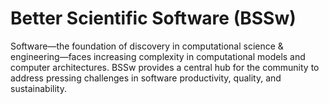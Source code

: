 # Better Scientific Software (BSSw)

Software—the foundation of discovery in computational science & engineering—faces increasing complexity in computational models and computer architectures. BSSw provides a central hub for the community to address pressing challenges in software productivity, quality, and sustainability.



<!---
Slide1 L: blog_posts/performance-portability-and-the-exascale-computing-project
Slide1 R: images/raw/master/Blog_1220_PerfPorta.png
Slide2 L: blog_posts/give-thanks
Slide2 R: images/raw/master/Blog_1119_seasonal.png
Slide3 L: items/tips-for-producing-online-panel-discussions
Slide3 R: images/raw/master/Resource_1120_RemotePanel.png
Slide4 L: blog_posts/recent-successes-with-psip-on-hdf5
Slide4 R: images/raw/master/Blog_1120_PSIP_HDF5_BlackHole.png
Slide5 L: events/panel-year-in-review-what-have-we-learned-so-far
Slide5 R: events/webinar-extreme-scientific-software-stack-e4s
Slide6 R: items/software-and-workflow-development
Slide6 L: items/scientific-software-bloggers-worth-following
--->

<!---
Caution: Blank line after first comment mark (or before last comment mark) causes build failure.

LCM: Saving for use again later

Slide1 L: blog_posts/performance-portability-and-the-exascale-computing-project
Slide1 R: images/raw/master/Blog_1220_PerfPorta.png

--->

<!---
[Site Overview](SiteOverview.md)

[Communities Overview](CommunitiesOverview.md)

[Intro to CSE](IntroToCse.md)

[Intro to HPC](IntroToHpc.md)

--->

